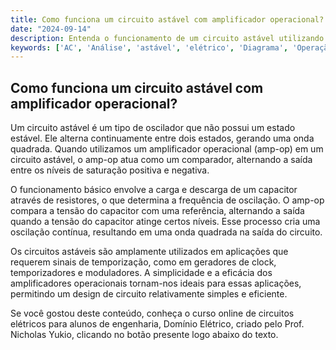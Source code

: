 ```yaml
---
title: Como funciona um circuito astável com amplificador operacional?
date: "2024-09-14"
description: Entenda o funcionamento de um circuito astável utilizando amplificadores operacionais.
keywords: ['AC', 'Análise', 'astável', 'elétrico', 'Diagrama', 'Operação', 'amp-op']
---
```


## Como funciona um circuito astável com amplificador operacional?

Um circuito astável é um tipo de oscilador que não possui um estado estável. Ele alterna continuamente entre dois estados, gerando uma onda quadrada. Quando utilizamos um amplificador operacional (amp-op) em um circuito astável, o amp-op atua como um comparador, alternando a saída entre os níveis de saturação positiva e negativa.

O funcionamento básico envolve a carga e descarga de um capacitor através de resistores, o que determina a frequência de oscilação. O amp-op compara a tensão do capacitor com uma referência, alternando a saída quando a tensão do capacitor atinge certos níveis. Esse processo cria uma oscilação contínua, resultando em uma onda quadrada na saída do circuito.

Os circuitos astáveis são amplamente utilizados em aplicações que requerem sinais de temporização, como em geradores de clock, temporizadores e moduladores. A simplicidade e a eficácia dos amplificadores operacionais tornam-nos ideais para essas aplicações, permitindo um design de circuito relativamente simples e eficiente.

Se você gostou deste conteúdo, conheça o curso online de circuitos elétricos para alunos de engenharia, Domínio Elétrico, criado pelo Prof. Nicholas Yukio, clicando no botão presente logo abaixo do texto.